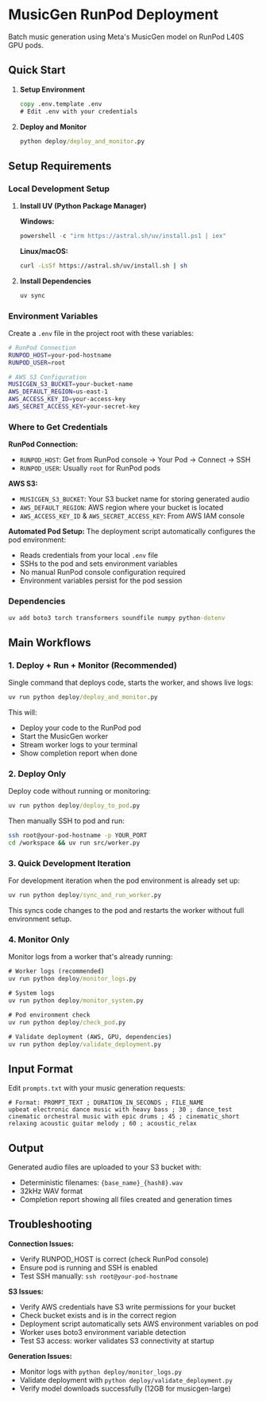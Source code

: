 # MusicGen RunPod Deployment

Batch music generation using Meta's MusicGen model on RunPod L40S GPU pods.

## Quick Start

1. **Setup Environment**
   ```cmd
   copy .env.template .env
   # Edit .env with your credentials
   ```

2. **Deploy and Monitor**
   ```cmd
   python deploy/deploy_and_monitor.py
   ```

## Setup Requirements

### Local Development Setup

1. **Install UV (Python Package Manager)**
   
   **Windows:**
   ```powershell
   powershell -c "irm https://astral.sh/uv/install.ps1 | iex"
   ```
   
   **Linux/macOS:**
   ```bash
   curl -LsSf https://astral.sh/uv/install.sh | sh
   ```

2. **Install Dependencies**
   ```bash
   uv sync
   ```


### Environment Variables

Create a `.env` file in the project root with these variables:

```bash
# RunPod Connection
RUNPOD_HOST=your-pod-hostname
RUNPOD_USER=root

# AWS S3 Configuration  
MUSICGEN_S3_BUCKET=your-bucket-name
AWS_DEFAULT_REGION=us-east-1
AWS_ACCESS_KEY_ID=your-access-key
AWS_SECRET_ACCESS_KEY=your-secret-key
```

### Where to Get Credentials

**RunPod Connection:**
- `RUNPOD_HOST`: Get from RunPod console → Your Pod → Connect → SSH
- `RUNPOD_USER`: Usually `root` for RunPod pods

**AWS S3:**
- `MUSICGEN_S3_BUCKET`: Your S3 bucket name for storing generated audio
- `AWS_DEFAULT_REGION`: AWS region where your bucket is located
- `AWS_ACCESS_KEY_ID` & `AWS_SECRET_ACCESS_KEY`: From AWS IAM console

**Automated Pod Setup:**
The deployment script automatically configures the pod environment:
- Reads credentials from your local `.env` file
- SSHs to the pod and sets environment variables  
- No manual RunPod console configuration required
- Environment variables persist for the pod session

### Dependencies

```cmd
uv add boto3 torch transformers soundfile numpy python-dotenv
```

## Main Workflows

### 1. Deploy + Run + Monitor (Recommended)

Single command that deploys code, starts the worker, and shows live logs:

```cmd
uv run python deploy/deploy_and_monitor.py
```

This will:
- Deploy your code to the RunPod pod
- Start the MusicGen worker
- Stream worker logs to your terminal
- Show completion report when done

### 2. Deploy Only

Deploy code without running or monitoring:

```cmd
uv run python deploy/deploy_to_pod.py
```

Then manually SSH to pod and run:
```bash
ssh root@your-pod-hostname -p YOUR_PORT
cd /workspace && uv run src/worker.py
```

### 3. Quick Development Iteration

For development iteration when the pod environment is already set up:

```cmd
uv run python deploy/sync_and_run_worker.py
```

This syncs code changes to the pod and restarts the worker without full environment setup.

### 4. Monitor Only

Monitor logs from a worker that's already running:

```cmd
# Worker logs (recommended)
uv run python deploy/monitor_logs.py

# System logs
uv run python deploy/monitor_system.py

# Pod environment check
uv run python deploy/check_pod.py

# Validate deployment (AWS, GPU, dependencies)
uv run python deploy/validate_deployment.py
```

## Input Format

Edit `prompts.txt` with your music generation requests:

```
# Format: PROMPT_TEXT ; DURATION_IN_SECONDS ; FILE_NAME
upbeat electronic dance music with heavy bass ; 30 ; dance_test
cinematic orchestral music with epic drums ; 45 ; cinematic_short
relaxing acoustic guitar melody ; 60 ; acoustic_relax
```

## Output

Generated audio files are uploaded to your S3 bucket with:
- Deterministic filenames: `{base_name}_{hash8}.wav`
- 32kHz WAV format
- Completion report showing all files created and generation times

## Troubleshooting

**Connection Issues:**
- Verify RUNPOD_HOST is correct (check RunPod console)
- Ensure pod is running and SSH is enabled
- Test SSH manually: `ssh root@your-pod-hostname`

**S3 Issues:**
- Verify AWS credentials have S3 write permissions for your bucket
- Check bucket exists and is in the correct region
- Deployment script automatically sets AWS environment variables on pod
- Worker uses boto3 environment variable detection
- Test S3 access: worker validates S3 connectivity at startup

**Generation Issues:**
- Monitor logs with `python deploy/monitor_logs.py`
- Validate deployment with `python deploy/validate_deployment.py`
- Verify model downloads successfully (12GB for musicgen-large)